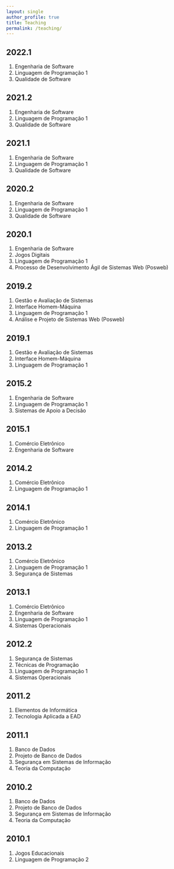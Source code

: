 ```yaml
---
layout: single
author_profile: true
title: Teaching
permalink: /teaching/
---
```


## 2022.1
1. Engenharia de Software
1. Linguagem de Programação 1
1. Qualidade de Software

## 2021.2
1. Engenharia de Software
1. Linguagem de Programação 1
1. Qualidade de Software

## 2021.1
1. Engenharia de Software
1. Linguagem de Programação 1
1. Qualidade de Software

## 2020.2 
1. Engenharia de Software
1. Linguagem de Programação 1
1. Qualidade de Software

## 2020.1
1. Engenharia de Software
1. Jogos Digitais
1. Linguagem de Programação 1
1. Processo de Desenvolvimento Ágil de Sistemas Web (Posweb)

## 2019.2
1. Gestão e Avaliação de Sistemas
1. Interface Homem-Máquina
1. Linguagem de Programação 1
1. Análise e Projeto de Sistemas Web (Posweb)

## 2019.1
1. Gestão e Avaliação de Sistemas
1. Interface Homem-Máquina
1. Linguagem de Programação 1

## 2015.2
1. Engenharia de Software
1. Linguagem de Programação 1
1. Sistemas de Apoio a Decisão

## 2015.1
1. Comércio Eletrônico
1. Engenharia de Software

## 2014.2
1. Comércio Eletrônico
1. Linguagem de Programação 1

## 2014.1 
1. Comércio Eletrônico
1. Linguagem de Programação 1

## 2013.2
1. Comércio Eletrônico
1. Linguagem de Programação 1
1. Segurança de Sistemas

## 2013.1
1. Comércio Eletrônico
1. Engenharia de Software
1. Linguagem de Programação 1
1. Sistemas Operacionais

## 2012.2
1. Segurança de Sistemas
1. Técnicas de Programação
1. Linguagem de Programação 1
1. Sistemas Operacionais

## 2011.2
1. Elementos de Informática
1. Tecnologia Aplicada a EAD

## 2011.1
1. Banco de Dados
1. Projeto de Banco de Dados
1. Segurança em Sistemas de Informação
1. Teoria da Computação

## 2010.2
1. Banco de Dados
1. Projeto de Banco de Dados
1. Segurança em Sistemas de Informação
1. Teoria da Computação

## 2010.1
1. Jogos Educacionais
1. Linguagem de Programação 2